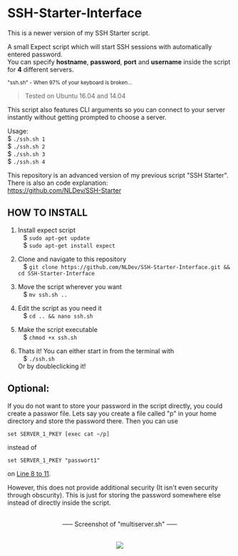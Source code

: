 # SSH-Starter-Interface
This is a newer version of my SSH Starter script.

A small Expect script which will start SSH sessions with automatically entered password.<br>
You can specify <b>hostname</b>, <b>password</b>, <b>port</b> and <b>username</b> inside the script for **4** different servers. 

<sup>"ssh.sh" - When 97% of your keyboard is broken...</sup>

> Tested on Ubuntu 16.04 and 14.04

This script also features CLI arguments so you can connect to your server instantly without getting prompted to choose a server.

Usage:<br>
$ `./ssh.sh 1`<br>
$ `./ssh.sh 2`<br>
$ `./ssh.sh 3`<br>
$ `./ssh.sh 4`

This repository is an advanced version of my previous script "SSH Starter".<br>
There is also an code explanation:<br>
https://github.com/NLDev/SSH-Starter

## HOW TO INSTALL

1. Install expect script <br>
&nbsp;&nbsp;&nbsp;$ `sudo apt-get update` <br>
&nbsp;&nbsp;&nbsp;$ `sudo apt-get install expect` <br>

2. Clone and navigate to this repository <br>
&nbsp;&nbsp;&nbsp;$ `git clone https://github.com/NLDev/SSH-Starter-Interface.git && cd SSH-Starter-Interface` <br>

3. Move the script wherever you want <br>
&nbsp;&nbsp;&nbsp;$ `mv ssh.sh ..`<br>

4. Edit the script as you need it <br>
&nbsp;&nbsp;&nbsp;$ `cd .. && nano ssh.sh` <br>

5. Make the script executable <br>
&nbsp;&nbsp;&nbsp;$ `chmod +x ssh.sh` <br>

6. Thats it! You can either start in from the terminal with <br>
&nbsp;&nbsp;&nbsp;$ `./ssh.sh` <br>
Or by doubleclicking it!

## Optional:

If you do not want to store your password in the script directly, you could create a passwor file. Lets say you create a file called "p" in your home directory and store the password there. Then you can use 

`set SERVER_1_PKEY [exec cat ~/p]`

instead of 

`set SERVER_1_PKEY "passwort1"`

on <a href="https://github.com/NLDev/SSH-Starter-Interface/blob/master/ssh.sh#L8-L11">Line 8 to 11</a>.

However, this does not provide additional security (It isn't even security through obscurity). This is just for storing the password somewhere else instead of directly inside the script.

<p align="center">
<br>
<strike>&nbsp;&nbsp;&nbsp;&nbsp;&nbsp;&nbsp;</strike> Screenshot of "multiserver.sh" <strike>&nbsp;&nbsp;&nbsp;&nbsp;&nbsp;&nbsp;</strike><br><br>
</p>
<center>
<img src="https://raw.githubusercontent.com/NLDev/SSH-Starter-Interface/master/.src/scr1.png" />
</center>
